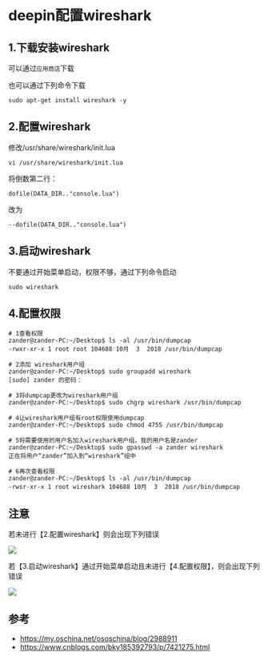 # deepin配置wireshark

## 1.下载安装wireshark

可以通过`应用商店`下载

也可以通过下列命令下载

```
sudo apt-get install wireshark -y
```

## 2.配置wireshark

修改/usr/share/wireshark/init.lua

```
vi /usr/share/wireshark/init.lua
```

将倒数第二行：

```
dofile(DATA_DIR.."console.lua")
```

改为

```
--dofile(DATA_DIR.."console.lua")
```

## 3.启动wireshark

不要通过开始菜单启动，权限不够，通过下列命令启动

```
sudo wireshark
```

## 4.配置权限

```
# 1查看权限
zander@zander-PC:~/Desktop$ ls -al /usr/bin/dumpcap
-rwxr-xr-x 1 root root 104688 10月  3  2018 /usr/bin/dumpcap 	

# 2添加 wireshark用户组
zander@zander-PC:~/Desktop$ sudo groupadd wireshark	
[sudo] zander 的密码：			

# 3将dumpcap更改为wireshark用户组
zander@zander-PC:~/Desktop$ sudo chgrp wireshark /usr/bin/dumpcap   

# 4让wireshark用户组有root权限使用dumpcap
zander@zander-PC:~/Desktop$ sudo chmod 4755 /usr/bin/dumpcap

# 5将需要使用的用户名加入wireshark用户组，我的用户名是zander
zander@zander-PC:~/Desktop$ sudo gpasswd -a zander wireshark
正在将用户“zander”加入到“wireshark”组中

# 6再次查看权限
zander@zander-PC:~/Desktop$ ls -al /usr/bin/dumpcap
-rwsr-xr-x 1 root wireshark 104688 10月  3  2018 /usr/bin/dumpcap
```





## 注意

若未进行【2.配置wireshark】则会出现下列错误

![](https://cdn.jsdelivr.net/gh/ZanderZhao/img20/file/20191112211527.png)



若【3.启动wireshark】通过开始菜单启动且未进行【4.配置权限】，则会出现下列错误

![](https://cdn.jsdelivr.net/gh/ZanderZhao/img20/file/20191112211630.png)





## 参考

+ <https://my.oschina.net/ososchina/blog/2988911>
+ <https://www.cnblogs.com/bky185392793/p/7421275.html>
